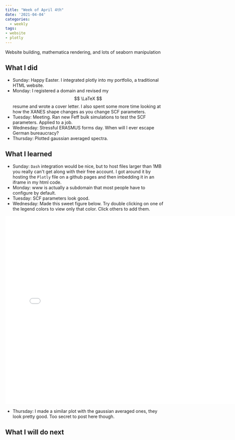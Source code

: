 ```yaml
---
title: "Week of April 4th"
date: '2021-04-04'
categories:
  - weekly
tags:
- website
- plotly
---
```

Website building, mathematica rendering, and lots of seaborn manipulation

## What I did

- Sunday: Happy Easter. I integrated plotly into my portfolio, a traditional HTML website.
- Monday: I registered a domain and revised my $$ \LaTeX $$ resume and wrote a cover letter. I also spent some more time looking at how the XANES shape changes as you change SCF parameters.
- Tuesday: Meeting. Ran new Feff bulk simulations to test the SCF parameters. Applied to a job.
- Wednesday: Stressful ERASMUS forms day. When will I ever escape German bureaucracy?
- Thursday: Plotted gaussian averaged spectra.

## What I learned

- Sunday: `Dash` integration would be nice, but to host files larger than 1MB you really can't get along with their free account. I got around it by hosting the `Plotly` file on a github pages and then imbedding it in an iframe in my html code.
- Monday: www is actually a subdomain that most people have to configure by default.
- Tuesday: SCF parameters look good.
- Wednesday: Made this sweet figure below. Try double clicking on one of the legend colors to view only that color. Click others to add them.

<iframe src="/assets/images/all_feffs_transparent_for_dark.html" height="600px" width="150%" style="border:none;"></iframe>

- Thursday: I made a similar plot with the gaussian averaged ones, they look pretty good. Too secret to post here though.

## What I will do next
